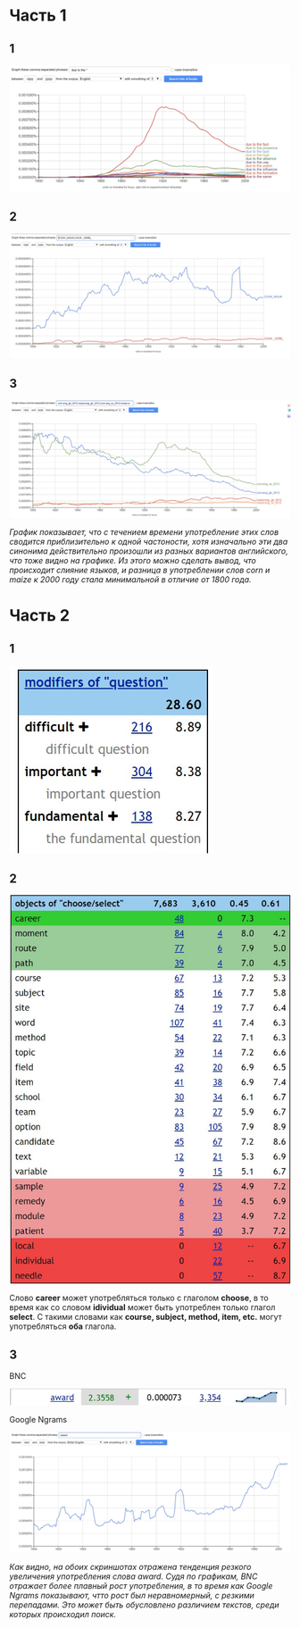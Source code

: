 # Часть 1
## 1
![](https://github.com/JuliaSoldatenkova/hw6/blob/master/ZFNZc0BIPo4.jpg?raw=true)

## 2
![](https://github.com/JuliaSoldatenkova/hw6/blob/master/CS7WYXrOriE.jpg?raw=true)

## 3
![](https://github.com/JuliaSoldatenkova/hw6/blob/master/6PLZyPDcStg.jpg?raw=true)

*График показывает, что с течением времени употребление этих слов сводится приблизительно к одной частоности, хотя изначально эти два синонима действительно произошли из разных вариантов английского, что тоже видно на графике. Из этого можно сделать вывод, что происходит слияние языков, и разница в употреблении слов corn и maize к 2000 году стала минимальной в отличие от 1800 года.*

# Часть 2
## 1
![](https://github.com/JuliaSoldatenkova/hw6/blob/master/h0V8ZesLaRg.jpg?raw=true)
## 2
![](https://github.com/JuliaSoldatenkova/hw6/blob/master/8m2_G_0au7A.jpg?raw=true)

Слово __career__ может употребляться только с глаголом __choose__, в то время как со словом __idividual__ может быть употреблен только глагол __select__. С такими словами как __course, subject, method, item, etc.__ могут употребляться __оба__ глагола.

## 3 
BNC

![](https://github.com/JuliaSoldatenkova/hw6/blob/master/Kwjnexb_KPA.jpg?raw=true)

Google Ngrams

![](https://github.com/JuliaSoldatenkova/hw6/blob/master/IGLIxRw0HF8.jpg?raw=true)

*Как видно, на обоих скриншотах отражена тенденция резкого увеличения употребления слова award. Судя по графикам, BNC отражает более плавный рост употребления, в то время как Google Ngrams показывают, чтто рост был неравномерный, с резкими перепадами. Это может быть обусловлено различием текстов, среди которых происходил поиск.*
